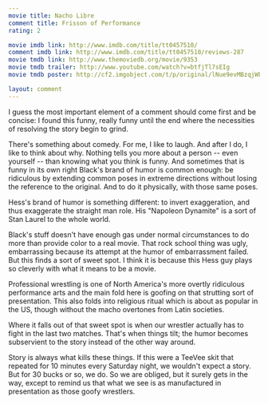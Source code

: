 ```yaml
---
movie title: Nacho Libre
comment title: Frisson of Performance
rating: 2

movie imdb link: http://www.imdb.com/title/tt0457510/
comment imdb link: http://www.imdb.com/title/tt0457510/reviews-287
movie tmdb link: http://www.themoviedb.org/movie/9353
movie tmdb trailer: http://www.youtube.com/watch?v=btfjTl7sEIg
movie tmdb poster: http://cf2.imgobject.com/t/p/original/lNue9evMBzqjWE4tJmUegkep8Qs.jpg

layout: comment
---
```


I guess the most important element of a comment should come first and be concise: I found this funny, really funny until the end where the necessities of resolving the story begin to grind.

There's something about comedy. For me, I like to laugh. And after I do, I like to think about why. Nothing tells you more about a person -- even yourself -- than knowing what you think is funny. And sometimes that is funny in its own right Black's brand of humor is common enough: be ridiculous by extending common poses in extreme directions without losing the reference to the original. And to do it physically, with those same poses.

Hess's brand of humor is something different: to invert exaggeration, and thus exaggerate the straight man role. His "Napoleon Dynamite" is a sort of Stan Laurel to the whole world.

Black's stuff doesn't have enough gas under normal circumstances to do more than provide color to a real movie. That rock school thing was ugly, embarrassing because its attempt at the humor of embarrassment failed. But this finds a sort of sweet spot. I think it is because this Hess guy plays so cleverly with what it means to be a movie.

Professional wrestling is one of North America's more overtly ridiculous performance arts and the main fold here is goofing on that strutting sort of presentation. This also folds into religious ritual which is about as popular in the US, though without the macho overtones from Latin societies.

Where it falls out of that sweet spot is when our wrestler actually has to fight in the last two matches. That's when things tilt; the humor becomes subservient to the story instead of the other way around.

Story is always what kills these things. If this were a TeeVee skit that repeated for 10 minutes every Saturday night, we wouldn't expect a story. But for 30 bucks or so, we do. So we are obliged, but it surely gets in the way, except to remind us that what we see is as manufactured in presentation as those goofy wrestlers.